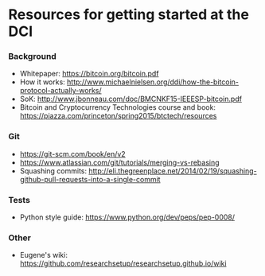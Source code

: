 # Resources for getting started at the DCI

### Background

* Whitepaper: https://bitcoin.org/bitcoin.pdf
* How it works: http://www.michaelnielsen.org/ddi/how-the-bitcoin-protocol-actually-works/
* SoK: http://www.jbonneau.com/doc/BMCNKF15-IEEESP-bitcoin.pdf
* Bitcoin and Cryptocurrency Technologies course and book: https://piazza.com/princeton/spring2015/btctech/resources

### Git

* https://git-scm.com/book/en/v2
* https://www.atlassian.com/git/tutorials/merging-vs-rebasing
* Squashing commits: http://eli.thegreenplace.net/2014/02/19/squashing-github-pull-requests-into-a-single-commit

### Tests

* Python style guide: https://www.python.org/dev/peps/pep-0008/

### Other

* Eugene's wiki: https://github.com/researchsetup/researchsetup.github.io/wiki